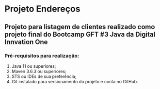 <h1>Projeto Endereços</h1>

<h2>Projeto para listagem de clientes realizado como projeto final do Bootcamp GFT #3 Java da Digital Innvation One</h2>

<h3>Pré-requisitos para realização:</h3>
<ol>
    <li>Java 11 ou superiores;</li>
    <li>Maven 3.6.3 ou superiores;</li>
    <li>STS ou IDEs de sua preferência;</li>
    <li>Git instalado para versionamento do projeto e conta no GitHub.</li>
</ol>

